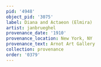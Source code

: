 ```yaml
---
pid: '4948'
object_pid: '3075'
label: Diana and Actaeon (Elmira)
artist: janbrueghel
provenance_date: '1910'
provenance_location: New York, NY
provenance_text: Arnot Art Gallery
collection: provenance
order: '0379'
---
```

